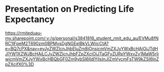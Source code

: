 # Presentation on Predicting Life Expectancy
https://rmiteduau-my.sharepoint.com/:v:/g/personal/s3841816_student_rmit_edu_au/EVMu8fNRC1lFpeM2T690zm0BPMysDgNGEelBkVLWiicCtA?e=BQ7cPX&nav=eyJyZWZlcnJhbEluZm8iOnsicmVmZXJyYWxBcHAiOiJTdHJlYW1XZWJBcHAiLCJyZWZlcnJhbFZpZXciOiJTaGFyZURpYWxvZy1MaW5rIiwicmVmZXJyYWxBcHBQbGF0Zm9ybSI6IldlYiIsInJlZmVycmFsTW9kZSI6InZpZXcifX0%3D
